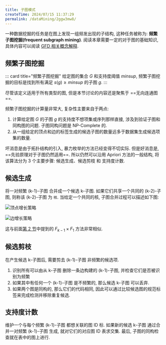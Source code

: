 ```yaml
---
title: 子图模式
createTime: 2024/07/15 11:37:29
permalink: /dataMining/2ggw3mw8/
---
```

一种数据挖掘的任务是在图上发现一组频发出现的子结构, 这种任务被称为: **频繁子图挖掘(frequent subgraph mining)**. 阅读本章需要一定的对于图的基础知识, 具体内容可以阅读 [GFD 相关概念解释](/paperNote/9hfux33n/#_4-gfd相关概念解释).

<!-- more -->

## 频繁子图挖掘
::: card  title="频繁子图挖掘" 
给定图的集合 $G$ 和支持度阈值 $minsup$, 频繁子图挖掘的目标是找到所有满足 $s(g) \geq minsup$ 的子图 $g$.
:::

尽管该定义适用于所有类型的图, 但是本节讨论的内容还是聚焦于 ==无向连通图==.

频繁子图挖掘的计算量非常大, 复杂性主要来自于两点:
1. 计算给定图 $G$ 的子图 $g$ 的支持度不想项集或序列那样直接, 涉及到验证子图和同构图的问题. 子图同构问题是 NP-Complete 的.
2. 从一组给定的顶点和边的标签生成的候选子图的数量远多于数据集生成候选项集的数量. 

坏消息是由于拓扑结构的引入, 暴力枚举的方法已经变得不切实际. 但是好消息是, ==先验原理对于子图仍然适用==. 所以仍然可以沿用 Apriori 方法的一般结构, 将该算法分为 3 个主要步骤: 候选生成、候选剪枝 和 支持度计数.

## 候选生成
将一对频繁 (k-1)-子图 合并成一个候选 k-子图. 如果它们共享一个共同的 (k-2)-子图, 则称该 (k-2)-子图 为 `核`. 当给定一个共同的核, 子图合并过程可以描述如下图:

![顶点增长策略](/illustration/vertex-growth-strategy.png)

![边增长策略](/illustration/edge-growth-strategy.png)

这与前面[第 2 节](/dataMining/ngr8k26m/)中提到的 $F_{k-1} \times F_{1}$ 方法非常相似.

## 候选剪枝
在产生候选 k-子图后, 需要剪去 (k-1)-子图 非频繁的候选项.
1. 识别所有可以由从 k-子图 删除一条边构建的 (k-1)-子图, 并检查它们是否被识别为频繁
2. 如果其中有任何一个 (k-1)-子图 是不频繁的, 那么候选 k-子图 可以丢弃.
3. 如果两个图是同构的, 那么它们的代码相同, 因此可以通过比较候选图的规范标签来完成检测并移除重复候选.

## 支持度计数
维护一个与每个频繁 (k-1)-子图 都想关联的图 ID 标. 如果新的候选 k-子图 通过合并一对频繁 (k-1)-子图 生成, 就对它们的对应图 ID 表求交集. 最后, 子图的同构检查就在表中的图上进行.